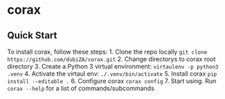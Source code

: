 # corax

## Quick Start
To install corax, follow these steps:
    1. Clone the repo locally `git clone https://github.com/dubiZA/corax.git`
    2. Change directorys to corax root directory
    3. Create a Python 3 virtual environment: `virtaulenv -p python3 .venv`
    4. Activate the virtaul env: `./.venv/bin/activate`
    5. Install corax `pip install --editable .`
    6. Configure corax `corax config`
    7. Start using. Run `corax --help` for a list of commands/subcommands